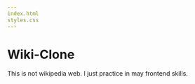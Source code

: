 ```yaml
---
index.html
styles.css
---
```

# Wiki-Clone
This is not wikipedia web. I just practice in may frontend skills.
